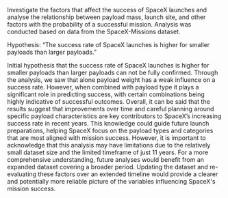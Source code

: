Investigate the factors that affect the success of SpaceX launches and analyse the relationship between payload mass, launch site, and other factors with the probability of a successful mission. Analysis was conducted based on data from the SpaceX-Missions dataset.

Hypothesis: “The success rate of SpaceX launches is higher for smaller payloads than larger payloads.”

Initial hypothesis that the success rate of SpaceX launches is higher for smaller payloads than larger payloads can not be fully confirmed. Through the analysis, we saw that alone payload weight has a weak influence on a success rate. However, when combined with payload type it plays a significant role in predicting success, with certain combinations being highly indicative of successful outcomes.
Overall, it can be said that the results suggest that improvements over time and careful planning around specific payload characteristics are key contributors to SpaceX’s increasing success rate in recent years. This knowledge could guide future launch preparations, helping SpaceX focus on the payload types and categories that are most aligned with mission success.
However, it is important to acknowledge that this analysis may have limitations due to the relatively small dataset size and the limited timeframe of just 11 years. For a more comprehensive understanding, future analyses would benefit from an expanded dataset covering a broader period. Updating the dataset and re-evaluating these factors over an extended timeline would provide a clearer and potentially more reliable picture of the variables influencing SpaceX's mission success.
